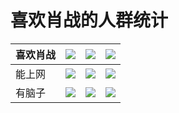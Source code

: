 # <font face = "思源宋体">喜欢肖战的人群统计</font>

| 喜欢肖战 | ![](https://upload.wikimedia.org/wikipedia/commons/thumb/f/fb/Yes_check.svg/30px-Yes_check.svg.png) | ![](https://upload.wikimedia.org/wikipedia/commons/thumb/f/fb/Yes_check.svg/30px-Yes_check.svg.png) | ![](https://upload.wikimedia.org/wikipedia/commons/thumb/a/a2/X_mark.svg/30px-X_mark.svg.png) |
| -------- | ------------------------------------------------------------ | ------------------------------------------------------------ | ------------------------------------------------------------ |
| 能上网   | ![](https://upload.wikimedia.org/wikipedia/commons/thumb/a/a2/X_mark.svg/30px-X_mark.svg.png) | ![](https://upload.wikimedia.org/wikipedia/commons/thumb/f/fb/Yes_check.svg/30px-Yes_check.svg.png) | ![](https://upload.wikimedia.org/wikipedia/commons/thumb/f/fb/Yes_check.svg/30px-Yes_check.svg.png) |
| 有脑子   | ![](https://upload.wikimedia.org/wikipedia/commons/thumb/f/fb/Yes_check.svg/30px-Yes_check.svg.png) | ![](https://upload.wikimedia.org/wikipedia/commons/thumb/a/a2/X_mark.svg/30px-X_mark.svg.png) | ![](https://upload.wikimedia.org/wikipedia/commons/thumb/f/fb/Yes_check.svg/30px-Yes_check.svg.png) |




